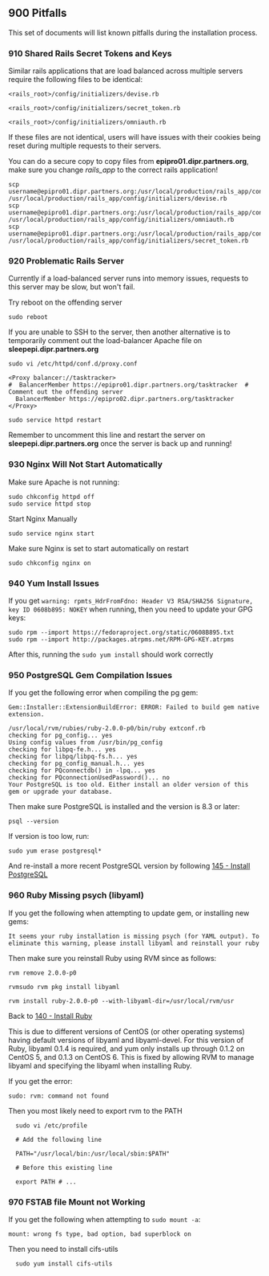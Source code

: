 ## 900 Pitfalls

This set of documents will list known pitfalls during the installation process.

### 910 Shared Rails Secret Tokens and Keys

Similar rails applications that are load balanced across multiple servers require the following files to be identical:

```
<rails_root>/config/initializers/devise.rb

<rails_root>/config/initializers/secret_token.rb

<rails_root>/config/initializers/omniauth.rb
```

If these files are not identical, users will have issues with their cookies being reset during multiple requests to their servers.

You can do a secure copy to copy files from **epipro01.dipr.partners.org**, make sure you change *rails_app* to the correct rails application!

```
scp username@epipro01.dipr.partners.org:/usr/local/production/rails_app/config/initializers/devise.rb /usr/local/production/rails_app/config/initializers/devise.rb
scp username@epipro01.dipr.partners.org:/usr/local/production/rails_app/config/initializers/omniauth.rb /usr/local/production/rails_app/config/initializers/omniauth.rb
scp username@epipro01.dipr.partners.org:/usr/local/production/rails_app/config/initializers/secret_token.rb /usr/local/production/rails_app/config/initializers/secret_token.rb
```

### 920 Problematic Rails Server

Currently if a load-balanced server runs into memory issues, requests to this server may be slow, but won't fail.

Try reboot on the offending server

```
sudo reboot
```

If you are unable to SSH to the server, then another alternative is to temporarily comment out the load-balancer Apache file on **sleepepi.dipr.partners.org**

`sudo vi /etc/httpd/conf.d/proxy.conf`

```
<Proxy balancer://tasktracker>
#  BalancerMember https://epipro01.dipr.partners.org/tasktracker  # Comment out the offending server
  BalancerMember https://epipro02.dipr.partners.org/tasktracker
</Proxy>
```

`sudo service httpd restart`

Remember to uncomment this line and restart the server on **sleepepi.dipr.partners.org** once the server is back up and running!


### 930 Nginx Will Not Start Automatically

Make sure Apache is not running:

```
sudo chkconfig httpd off
sudo service httpd stop
```

Start Nginx Manually

```
sudo service nginx start
```

Make sure Nginx is set to start automatically on restart

```
sudo chkconfig nginx on
```

### 940 Yum Install Issues

If you get `warning: rpmts_HdrFromFdno: Header V3 RSA/SHA256 Signature, key ID 0608b895: NOKEY` when running, then you need to update your GPG keys:

```
sudo rpm --import https://fedoraproject.org/static/0608B895.txt
sudo rpm --import http://packages.atrpms.net/RPM-GPG-KEY.atrpms
```

After this, running the `sudo yum install` should work correctly

### 950 PostgreSQL Gem Compilation Issues

If you get the following error when compiling the pg gem:

```console
Gem::Installer::ExtensionBuildError: ERROR: Failed to build gem native extension.

/usr/local/rvm/rubies/ruby-2.0.0-p0/bin/ruby extconf.rb
checking for pg_config... yes
Using config values from /usr/bin/pg_config
checking for libpq-fe.h... yes
checking for libpq/libpq-fs.h... yes
checking for pg_config_manual.h... yes
checking for PQconnectdb() in -lpq... yes
checking for PQconnectionUsedPassword()... no
Your PostgreSQL is too old. Either install an older version of this gem or upgrade your database.
```

Then make sure PostgreSQL is installed and the version is 8.3 or later:

`psql --version`

If version is too low, run:

`sudo yum erase postgresql*`

And re-install a more recent PostgreSQL version by following [145 - Install PostgreSQL](https://github.com/sleepepi/sleepepi/tree/master/virtual-machines/145-install-postgresql.md)

### 960 Ruby Missing psych (libyaml)

If you get the following when attempting to update gem, or installing new gems:

```
It seems your ruby installation is missing psych (for YAML output). To eliminate this warning, please install libyaml and reinstall your ruby
```

Then make sure you reinstall Ruby using RVM since as follows:

```
rvm remove 2.0.0-p0

rvmsudo rvm pkg install libyaml

rvm install ruby-2.0.0-p0 --with-libyaml-dir=/usr/local/rvm/usr
```

Back to [140 - Install Ruby](https://github.com/sleepepi/sleepepi/tree/master/virtual-machines/140-install-ruby.md)

This is due to different versions of CentOS (or other operating systems) having default versions of libyaml and libyaml-devel. For this version of Ruby, libyaml 0.1.4 is required, and yum only installs up through 0.1.2 on CentOS 5, and 0.1.3 on CentOS 6. This is fixed by allowing RVM to manage libyaml and specifying the libyaml when installing Ruby.

If you get the error:

```
sudo: rvm: command not found
```

Then you most likely need to export rvm to the PATH

```
  sudo vi /etc/profile

  # Add the following line

  PATH="/usr/local/bin:/usr/local/sbin:$PATH"

  # Before this existing line

  export PATH # ...
```

### 970 FSTAB file Mount not Working

If you get the following when attempting to `sudo mount -a`:

```
mount: wrong fs type, bad option, bad superblock on
```

Then you need to install cifs-utils

```
  sudo yum install cifs-utils
```
